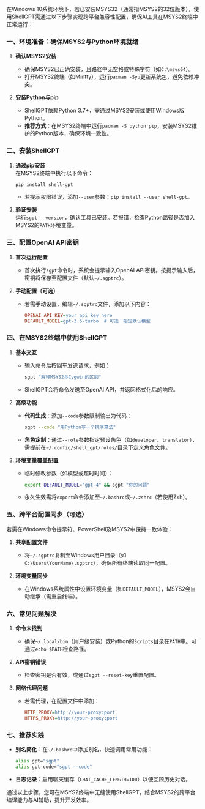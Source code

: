 在Windows 10系统环境下，若已安装MSYS32（通常指MSYS2的32位版本），使用ShellGPT需通过以下步骤实现跨平台兼容性配置，确保AI工具在MSYS2终端中正常运行：

### **一、环境准备：确保MSYS2与Python环境就绪**
1. **确认MSYS2安装**  
   - 确保MSYS2已正确安装，且路径中无空格或特殊字符（如`C:\msys64`）。
   - 打开MSYS2终端（如Mintty），运行`pacman -Syu`更新系统包，避免依赖冲突。

2. **安装Python与pip**  
   - ShellGPT依赖Python 3.7+，需通过MSYS2安装或使用Windows版Python。
   - **推荐方式**：在MSYS2终端中运行`pacman -S python pip`，安装MSYS2维护的Python版本，确保环境一致性。

### **二、安装ShellGPT**
1. **通过pip安装**  
   在MSYS2终端中执行以下命令：
   ```bash
   pip install shell-gpt
   ```
   - 若提示权限错误，添加`--user`参数：`pip install --user shell-gpt`。

2. **验证安装**  
   运行`sgpt --version`，确认工具已安装。若报错，检查Python路径是否加入MSYS2的`PATH`环境变量。

### **三、配置OpenAI API密钥**
1. **首次运行配置**  
   - 首次执行`sgpt`命令时，系统会提示输入OpenAI API密钥。按提示输入后，密钥将保存至配置文件（默认`~/.sgptrc`）。

2. **手动配置（可选）**  
   - 若需手动设置，编辑`~/.sgptrc`文件，添加以下内容：
     ```ini
     OPENAI_API_KEY=your_api_key_here
     DEFAULT_MODEL=gpt-3.5-turbo  # 可选：指定默认模型
     ```

### **四、在MSYS2终端中使用ShellGPT**
1. **基本交互**  
   - 输入命令后按回车发送请求，例如：
     ```bash
     sgpt "解释MSYS2与Cygwin的区别"
     ```
   - ShellGPT会将命令发送至OpenAI API，并返回格式化后的响应。

2. **高级功能**  
   - **代码生成**：添加`--code`参数限制输出为代码：
     ```bash
     sgpt --code "用Python写一个排序算法"
     ```
   - **角色定制**：通过`--role`参数指定预设角色（如`developer`、`translator`），需提前在`~/.config/shell_gpt/roles/`目录下定义角色文件。

3. **环境变量覆盖配置**  
   - 临时修改参数（如模型或超时时间）：
     ```bash
     export DEFAULT_MODEL="gpt-4" && sgpt "你的问题"
     ```
   - 永久生效需将`export`命令添加至`~/.bashrc`或`~/.zshrc`（若使用Zsh）。

### **五、跨平台配置同步（可选）**
若需在Windows命令提示符、PowerShell及MSYS2中保持一致体验：
1. **共享配置文件**  
   - 将`~/.sgptrc`复制至Windows用户目录（如`C:\Users\YourName\.sgptrc`），确保所有终端读取同一配置。

2. **环境变量同步**  
   - 在Windows系统属性中设置环境变量（如`DEFAULT_MODEL`），MSYS2会自动继承（需重启终端）。

### **六、常见问题解决**
1. **命令未找到**  
   - 确保`~/.local/bin`（用户级安装）或Python的`Scripts`目录在`PATH`中。可通过`echo $PATH`检查路径。

2. **API密钥错误**  
   - 检查密钥是否有效，或通过`sgpt --reset-key`重置配置。

3. **网络代理问题**  
   - 若需代理，在配置文件中添加：
     ```ini
     HTTP_PROXY=http://your-proxy:port
     HTTPS_PROXY=http://your-proxy:port
     ```

### **七、推荐实践**
- **别名简化**：在`~/.bashrc`中添加别名，快速调用常用功能：
  ```bash
  alias gpt="sgpt"
  alias gpt-code="sgpt --code"
  ```
- **日志记录**：启用聊天缓存（`CHAT_CACHE_LENGTH=100`）以便回顾历史对话。

通过以上步骤，您可在MSYS2终端中无缝使用ShellGPT，结合MSYS2的跨平台编译能力与AI辅助，提升开发效率。
